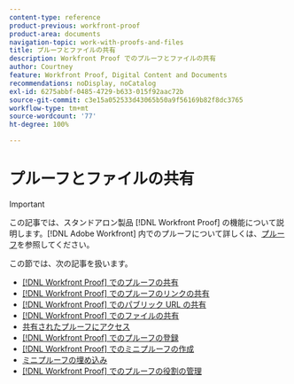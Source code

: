 ```yaml
---
content-type: reference
product-previous: workfront-proof
product-area: documents
navigation-topic: work-with-proofs-and-files
title: プルーフとファイルの共有
description: Workfront Proof でのプルーフとファイルの共有
author: Courtney
feature: Workfront Proof, Digital Content and Documents
recommendations: noDisplay, noCatalog
exl-id: 6275abbf-0485-4729-b633-015f92aac72b
source-git-commit: c3e15a052533d43065b50a9f56169b82f8dc3765
workflow-type: tm+mt
source-wordcount: '77'
ht-degree: 100%

---
```


# プルーフとファイルの共有

>[!IMPORTANT]
>
>この記事では、スタンドアロン製品 [!DNL Workfront Proof] の機能について説明します。[!DNL Adobe Workfront] 内でのプルーフについて詳しくは、[プルーフ](../../../review-and-approve-work/proofing/proofing.md)を参照してください。

この節では、次の記事を扱います。

* [ [!DNL Workfront Proof] でのプルーフの共有](../../../workfront-proof/wp-work-proofsfiles/share-proofs-and-files/share-proof.md)
* [ [!DNL Workfront Proof] でのプルーフのリンクの共有](../../../workfront-proof/wp-work-proofsfiles/share-proofs-and-files/share-proof-links.md)
* [ [!DNL Workfront Proof] でのパブリック URL の共有](../../../workfront-proof/wp-work-proofsfiles/share-proofs-and-files/share-public-url.md)
* [ [!DNL Workfront Proof] でのファイルの共有](../../../workfront-proof/wp-work-proofsfiles/share-proofs-and-files/share-files.md)
* [共有されたプルーフにアクセス](../../../workfront-proof/wp-work-proofsfiles/share-proofs-and-files/access-proofs-shared-with-you.md)
* [ [!DNL Workfront Proof] でのプルーフの登録](../../../workfront-proof/wp-work-proofsfiles/share-proofs-and-files/subscribe-to-proof.md)
* [ [!DNL Workfront Proof] でのミニプルーフの作成](../../../workfront-proof/wp-work-proofsfiles/share-proofs-and-files/create-mini-proof.md)
* [ミニプルーフの埋め込み](../../../workfront-proof/wp-work-proofsfiles/share-proofs-and-files/embed-mini-proof.md)
* [ [!DNL Workfront Proof] でのプルーフの役割の管理](../../../workfront-proof/wp-work-proofsfiles/share-proofs-and-files/manage-proof-roles.md)
